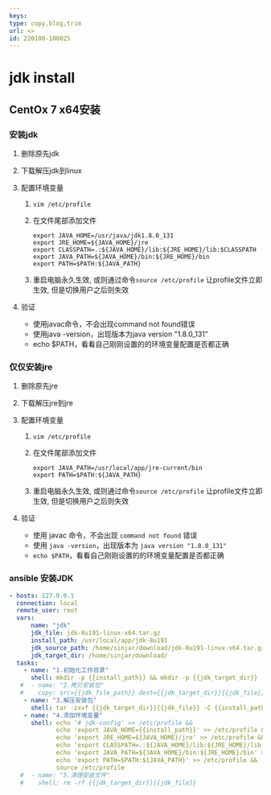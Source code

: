 ```yaml
---
keys: 
type: copy,blog,trim
url: <>
id: 220100-100025
---
```


# jdk install

## CentOx 7 x64安装

### 安装jdk

1. 删除原先jdk
2. 下载解压jdk到linux
3. 配置环境变量
   1. `vim /etc/profile`
   2. 在文件尾部添加文件

      ```shell
      export JAVA_HOME=/usr/java/jdk1.8.0_131
      export JRE_HOME=${JAVA_HOME}/jre
      export CLASSPATH=.:${JAVA_HOME}/lib:${JRE_HOME}/lib:$CLASSPATH
      export JAVA_PATH=${JAVA_HOME}/bin:${JRE_HOME}/bin
      export PATH=$PATH:${JAVA_PATH}
      ```

   3. 重启电脑永久生效, 或则通过命令`source /etc/profile` 让profile文件立即生效, 但是切换用户之后则失效

4. 验证
   - 使用javac命令，不会出现command not found错误
   - 使用java -version，出现版本为java version "1.8.0_131"
   - echo $PATH，看看自己刚刚设置的的环境变量配置是否都正确

### 仅仅安装jre

1. 删除原先jre
2. 下载解压jre到jre
3. 配置环境变量
   1. `vim /etc/profile`
   2. 在文件尾部添加文件

      ```shell
      export JAVA_PATH=/usr/local/app/jre-current/bin
      export PATH=$PATH:${JAVA_PATH}
      ```

   3. 重启电脑永久生效, 或则通过命令`source /etc/profile` 让profile文件立即生效, 但是切换用户之后则失效

4. 验证
   - 使用 javac 命令，不会出现 `command not found` 错误
   - 使用 `java -version`，出现版本为 `java version "1.8.0_131"`
   - `echo $PATH`，看看自己刚刚设置的的环境变量配置是否都正确

### ansible 安装JDK

```yaml
- hosts: 127.0.0.1
  connection: local
  remote_user: root
  vars:
      name: "jdk"
      jdk_file: jdk-8u191-linux-x64.tar.gz
      install_path: /usr/local/app/jdk-8u191
      jdk_source_path: /home/sinjar/download/jdk-8u191-linux-x64.tar.gz
      jdk_target_dir: /home/sinjar/download/
  tasks:
    - name: "1.初始化工作目录"
      shell: mkdir -p {{install_path}} && mkdir -p {{jdk_target_dir}}
   #  - name: "2.拷贝安装包"
   #    copy: src={{jdk_file_path}} dest={{jdk_target_dir}}{{jdk_file}}
    - name: "3.解压安装包"
      shell: tar -zxvf {{jdk_target_dir}}{{jdk_file}} -C {{install_path}}  --strip-components 1
    - name: "4.添加环境变量"
      shell: echo '# jdk-config' >> /etc/profile &&
             echo 'export JAVA_HOME={{install_path}}' >> /etc/profile &&
             echo 'export JRE_HOME=${JAVA_HOME}/jre' >> /etc/profile &&
             echo 'export CLASSPATH=.:${JAVA_HOME}/lib:${JRE_HOME}/lib:$CLASSPATH' >> /etc/profile &&
             echo 'export JAVA_PATH=${JAVA_HOME}/bin:${JRE_HOME}/bin' >> /etc/profile &&
             echo 'export PATH=$PATH:${JAVA_PATH}' >> /etc/profile &&
             source /etc/profile
   #  - name: "5.清理安装文件"
   #    shell: rm -rf {{jdk_target_dir}}{{jdk_file}}
```
